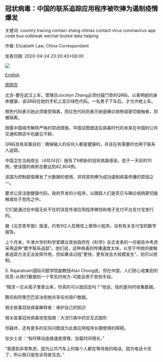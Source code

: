 ## 冠状病毒：中国的联系追踪应用程序被吹捧为遏制疫情爆发

关键词: country tracing contain zhang chinas contact virus coronavirus app code bus outbreak wechat touted data helping

作者: Elizabeth Law, China Correspondent

发表日期: 2020-04-24 23:20:43+08:00

![](https://www.straitstimes.com/sites/default/files/styles/x_large/public/articles/2020/04/24/md-china-2404.jpg?itok=zUfnrSNB)

[English](Coronavirus%3A%20China%27s%20contact%20tracing%20app%20touted%20as%20helping%20to%20contain%20outbreak.md)

[原网页](https://www.straitstimes.com/asia/east-asia/coronavirus-chinas-contact-tracing-app-touted-as-helping-to-contain-outbreak)

北京-要在武汉上车，管理员Jocelyn Zhang必须扫描门旁的QR码，以表明她的身体健康，该QR码在她的手机上显示绿色代码。一名男子下车后，才允许她上车。

橙色代码表示她必须接受隔离，而红色代码则表示她是确诊病例或密切接触者，将被隔离。

随着中国城市解除严格的禁闭措施，中国试图塑造后病毒时代的未来在中国的公共交通和商店中也屡见不鲜。

QR码具有双重目的：确保输入的任何人都是健康的，并且在有需要时也用于联系人追踪。

中国卫生当局周五（4月24日）报告了6例新的冠状病毒感染，低于一天前的10例，使该国的病例总数达到82,804例。

该国为控制疫情爆发了大数据的使用，并将其吹捧为成功遏制病毒传播的原因之一。

要求公民注册健康代码，政府开发的小程序，以跟踪人们是否已与确诊病例密切接触或处于危险之中。

它们是通过在中国无处不在的消息传递应用程序微信和电子支付平台支付宝发行的。

据《北京青年报》报道，约有9亿人在微信上使用小程序。没有有关支付宝的数字报告。

上个月末，牛津大学的科学家建议其他政府在《科学》杂志发表的一份报告中考虑采用这种“数字联系追踪”。他们说，这种病毒的传播速度太快，以至于传统的接触者追踪方法无法发挥作用，但如果该过程“更快，更有效且大规模发生”，则可以控制。

S. Rajaratnam国际问题学院副教授Alan Chong说，但在中国，人们担心收集到的信息-从旅行数据到一个常去的地方-可能会用于其他手段。

“精灵一旦从瓶子里拿出来，你真的可以放回去吗？”他说，指的是何时收集数据。

腾讯和阿里巴巴坚决拒绝共享任何用户数据。

相关故事冠状病毒解释者：保护自己的知识

相关故事冠状病毒视觉指南：大流行病中的交互式图形

但最终，还有更多的实际问题成为此类应用程序长期使用的障碍。

张女士说：“有时移动连接速度很慢，加载时间很长。”

“我感到非常焦虑，因为公共汽车上的每个人都在等待我的电话，因为电话卡住了，所以我只是告诉驾驶员去。”